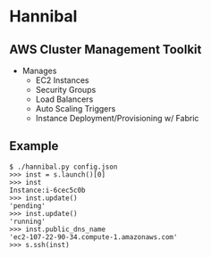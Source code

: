 Hannibal
=========

AWS Cluster Management Toolkit
-------------------------------

- Manages
    - EC2 Instances
    - Security Groups
    - Load Balancers
    - Auto Scaling Triggers
    - Instance Deployment/Provisioning w/ Fabric

Example
---------

    $ ./hannibal.py config.json
    >>> inst = s.launch()[0]
    >>> inst
    Instance:i-6cec5c0b
    >>> inst.update()
    'pending'
    >>> inst.update()
    'running'
    >>> inst.public_dns_name
    'ec2-107-22-90-34.compute-1.amazonaws.com'
    >>> s.ssh(inst)
